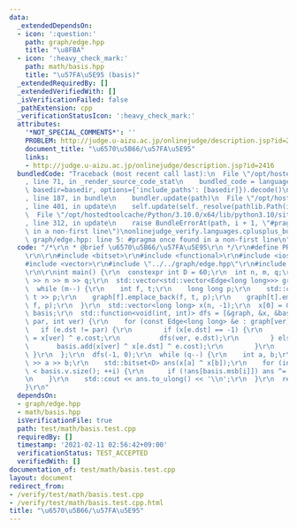 ```yaml
---
data:
  _extendedDependsOn:
  - icon: ':question:'
    path: graph/edge.hpp
    title: "\u8FBA"
  - icon: ':heavy_check_mark:'
    path: math/basis.hpp
    title: "\u57FA\u5E95 (basis)"
  _extendedRequiredBy: []
  _extendedVerifiedWith: []
  _isVerificationFailed: false
  _pathExtension: cpp
  _verificationStatusIcon: ':heavy_check_mark:'
  attributes:
    '*NOT_SPECIAL_COMMENTS*': ''
    PROBLEM: http://judge.u-aizu.ac.jp/onlinejudge/description.jsp?id=2416
    document_title: "\u6570\u5B66/\u57FA\u5E95"
    links:
    - http://judge.u-aizu.ac.jp/onlinejudge/description.jsp?id=2416
  bundledCode: "Traceback (most recent call last):\n  File \"/opt/hostedtoolcache/Python/3.10.0/x64/lib/python3.10/site-packages/onlinejudge_verify/documentation/build.py\"\
    , line 71, in _render_source_code_stat\n    bundled_code = language.bundle(stat.path,\
    \ basedir=basedir, options={'include_paths': [basedir]}).decode()\n  File \"/opt/hostedtoolcache/Python/3.10.0/x64/lib/python3.10/site-packages/onlinejudge_verify/languages/cplusplus.py\"\
    , line 187, in bundle\n    bundler.update(path)\n  File \"/opt/hostedtoolcache/Python/3.10.0/x64/lib/python3.10/site-packages/onlinejudge_verify/languages/cplusplus_bundle.py\"\
    , line 401, in update\n    self.update(self._resolve(pathlib.Path(included), included_from=path))\n\
    \  File \"/opt/hostedtoolcache/Python/3.10.0/x64/lib/python3.10/site-packages/onlinejudge_verify/languages/cplusplus_bundle.py\"\
    , line 312, in update\n    raise BundleErrorAt(path, i + 1, \"#pragma once found\
    \ in a non-first line\")\nonlinejudge_verify.languages.cplusplus_bundle.BundleErrorAt:\
    \ graph/edge.hpp: line 5: #pragma once found in a non-first line\n"
  code: "/*\r\n * @brief \u6570\u5B66/\u57FA\u5E95\r\n */\r\n#define PROBLEM \"http://judge.u-aizu.ac.jp/onlinejudge/description.jsp?id=2416\"\
    \r\n\r\n#include <bitset>\r\n#include <functional>\r\n#include <iostream>\r\n\
    #include <vector>\r\n#include \"../../graph/edge.hpp\"\r\n#include \"../../math/basis.hpp\"\
    \r\n\r\nint main() {\r\n  constexpr int D = 60;\r\n  int n, m, q;\r\n  std::cin\
    \ >> n >> m >> q;\r\n  std::vector<std::vector<Edge<long long>>> graph(n);\r\n\
    \  while (m--) {\r\n    int f, t;\r\n    long long p;\r\n    std::cin >> f >>\
    \ t >> p;\r\n    graph[f].emplace_back(f, t, p);\r\n    graph[t].emplace_back(t,\
    \ f, p);\r\n  }\r\n  std::vector<long long> x(n, -1);\r\n  x[0] = 0;\r\n  Basis<D>\
    \ basis;\r\n  std::function<void(int, int)> dfs = [&graph, &x, &basis, &dfs](int\
    \ par, int ver) {\r\n    for (const Edge<long long> &e : graph[ver]) {\r\n   \
    \   if (e.dst != par) {\r\n        if (x[e.dst] == -1) {\r\n          x[e.dst]\
    \ = x[ver] ^ e.cost;\r\n          dfs(ver, e.dst);\r\n        } else {\r\n   \
    \       basis.add(x[ver] ^ x[e.dst] ^ e.cost);\r\n        }\r\n      }\r\n   \
    \ }\r\n  };\r\n  dfs(-1, 0);\r\n  while (q--) {\r\n    int a, b;\r\n    std::cin\
    \ >> a >> b;\r\n    std::bitset<D> ans(x[a] ^ x[b]);\r\n    for (int i = 0; i\
    \ < basis.v.size(); ++i) {\r\n      if (!ans[basis.msb[i]]) ans ^= basis.v[i];\r\
    \n    }\r\n    std::cout << ans.to_ulong() << '\\n';\r\n  }\r\n  return 0;\r\n\
    }\r\n"
  dependsOn:
  - graph/edge.hpp
  - math/basis.hpp
  isVerificationFile: true
  path: test/math/basis.test.cpp
  requiredBy: []
  timestamp: '2021-02-11 02:56:42+09:00'
  verificationStatus: TEST_ACCEPTED
  verifiedWith: []
documentation_of: test/math/basis.test.cpp
layout: document
redirect_from:
- /verify/test/math/basis.test.cpp
- /verify/test/math/basis.test.cpp.html
title: "\u6570\u5B66/\u57FA\u5E95"
---
```

